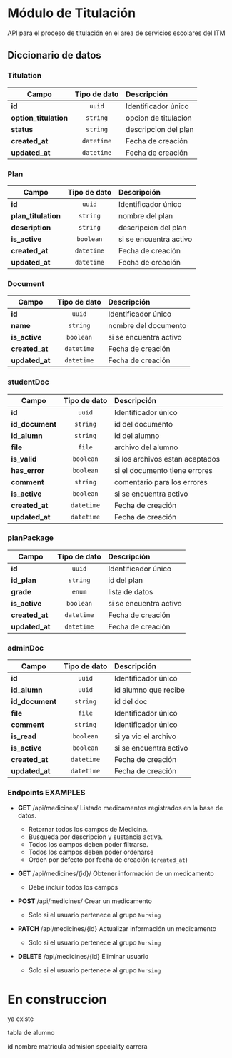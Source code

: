 # Módulo de Titulación

API para el proceso de titulación en el area de servicios escolares del ITM

## Diccionario de datos

### Titulation

| Campo                 | Tipo de dato | Descripción            | 
| --------------------- | :----------: | :--------------------- | 
| **id**                |    `uuid`    | Identificador único    | 
| **option_titulation** |   `string`   | opcion de titulacion   | 
| **status**            |   `string`   | descripcion del plan   | 
| **created_at**        |  `datetime`  | Fecha de creación      | 
| **updated_at**        |  `datetime`  | Fecha de creación      | 

### Plan

| Campo                | Tipo de dato | Descripción            | 
| -------------------- | :----------: | :--------------------- | 
| **id**               |    `uuid`    | Identificador único    | 
| **plan_titulation**  |   `string`   | nombre del plan        | 
| **description**      |   `string`   | descripcion del plan   | 
| **is_active**        |   `boolean`  | si se encuentra activo | 
| **created_at**       |  `datetime`  | Fecha de creación      | 
| **updated_at**       |  `datetime`  | Fecha de creación      | 

### Document

| Campo                | Tipo de dato | Descripción            | 
| -------------------- | :----------: | :--------------------- | 
| **id**               |    `uuid`    | Identificador único    | foreign 
| **name**             |   `string`   | nombre del documento   | 
| **is_active**        |   `boolean`  | si se encuentra activo | 
| **created_at**       |  `datetime`  | Fecha de creación      | 
| **updated_at**       |  `datetime`  | Fecha de creación      | 

### studentDoc

| Campo                | Tipo de dato | Descripción                       | 
| -------------------- | :----------: | :---------------------            | 
| **id**               |    `uuid`    | Identificador único               | 
| **id_document**      |   `string`   | id del documento                  |  foreign |quitar|
| **id_alumn**         |   `string`   | id del alumno                     |  idAlumno foreign
| **file**             |    `file`    | archivo del alumno                | 
| **is_valid**         |   `boolean`  | si los archivos estan aceptados   | 
| **has_error**        |   `boolean`  | si el documento tiene errores     | 
| **comment**          |   `string`   | comentario para los errores       | 
| **is_active**        |   `boolean`  |  si se encuentra activo           | 
| **created_at**       |  `datetime`  | Fecha de creación                 | 
| **updated_at**       |  `datetime`  | Fecha de creación                 | 

### planPackage

| Campo                | Tipo de dato | Descripción                       | 
| -------------------- | :----------: | :---------------------            | 
| **id**               |    `uuid`    | Identificador único               | foreign
| **id_plan**          |   `string`   | id del plan                       | idPlan foreign
| **grade**            |   `enum`     | lista de datos                    | es de posgrado o de licenciatura (solo deja elegir un valor de la lista)
| **is_active**        |   `boolean`  |  si se encuentra activo           | 
| **created_at**       |  `datetime`  | Fecha de creación                 | 
| **updated_at**       |  `datetime`  | Fecha de creación                 | 

### adminDoc

| Campo                | Tipo de dato | Descripción            | 
| -------------------- | :----------: | :--------------------- | 
| **id**               |    `uuid`    | Identificador único    | 
| **id_alumn**         |    `uuid`    | id alumno que recibe   | idAlumno foreign
| **id_document**      |   `string`   | id del doc             | idCampo foreign
| **file**             |    `file`    | Identificador único    | 
| **comment**          |   `string`   | Identificador único    | 
| **is_read**          |   `boolean`  | si ya vio el archivo   | 
| **is_active**        |   `boolean`  | si se encuentra activo |
| **created_at**       |  `datetime`  | Fecha de creación      | 
| **updated_at**       |  `datetime`  | Fecha de creación      | 


### Endpoints EXAMPLES

- **GET** /api/medicines/ Listado medicamentos registrados en la base de datos.
  - Retornar todos los campos de Medicine.
  - Busqueda por descripcion y sustancia activa.
  - Todos los campos deben poder filtrarse.
  - Todos los campos deben poder ordenarse
  - Orden por defecto por fecha de creación (`created_at`)

- **GET** /api/medicines/{id}/ Obtener información de un medicamento
  - Debe incluir todos los campos

- **POST** /api/medicines/ Crear un medicamento
  - Solo si el usuario pertenece al grupo `Nursing`
- **PATCH** /api/medicines/{id} Actualizar información un medicamento
  - Solo si el usuario pertenece al grupo `Nursing`
- **DELETE** /api/medicines/{id} Eliminar usuario
  - Solo si el usuario pertenece al grupo `Nursing`
# En construccion

ya existe

tabla de alumno

id
nombre
matricula
admision
speciality
carrera
